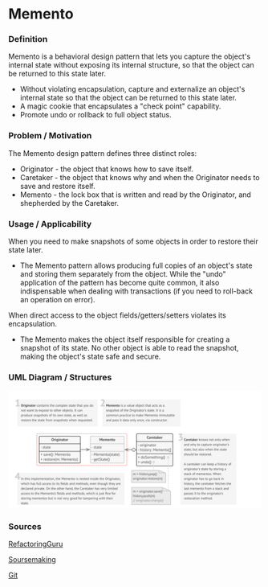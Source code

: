 # Memento

### Definition 
   Memento is a behavioral design pattern that lets you capture the object's internal state without exposing its internal structure, so that the object can be returned to this state later.
   
+ Without violating encapsulation, capture and externalize an object's internal state so that the object can be returned to this state later.
+ A magic cookie that encapsulates a "check point" capability.
+ Promote undo or rollback to full object status.
   
### Problem / Motivation
   
The Memento design pattern defines three distinct roles:

+ Originator - the object that knows how to save itself.
+ Caretaker - the object that knows why and when the Originator needs to save and restore itself.
+ Memento - the lock box that is written and read by the Originator, and shepherded by the Caretaker.

   
### Usage / Applicability
 When you need to make snapshots of some objects in order to restore their state later.
 
+ The Memento pattern allows producing full copies of an object's state and storing them separately from the object. While the "undo" application of the pattern has become quite common, it also indispensable when dealing with transactions (if you need to roll-back an operation on error).

When direct access to the object fields/getters/setters violates its encapsulation.
+ The Memento makes the object itself responsible for creating a snapshot of its state. No other object is able to read the snapshot, making the object's state safe and secure.
 
### UML Diagram / Structures

   ![Memento](./MementoUML.png)
   
### Sources 

  [RefactoringGuru](https://refactoring.guru/design-patterns/memento)
  
  [Soursemaking](https://sourcemaking.com/design_patterns/memento)
  
  [Git](https://github.com/sohamkamani/javascript-design-patterns-for-humans#-memento)
 
   
   
   
  